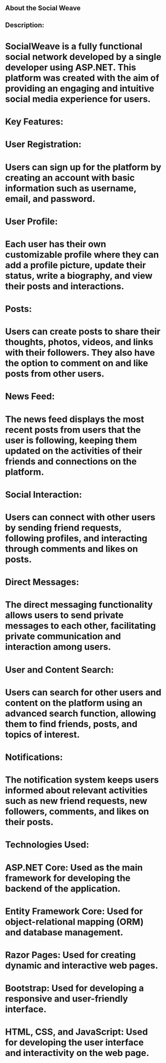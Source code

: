 
## About the Social Weave
## Description:
# SocialWeave is a fully functional social network developed by a single developer using ASP.NET. This platform was created with the aim of providing an engaging and intuitive social media experience for users.

# Key Features:

# User Registration:

# Users can sign up for the platform by creating an account with basic information such as username, email, and password.
# User Profile:
 
# Each user has their own customizable profile where they can add a profile picture, update their status, write a biography, and view their posts and interactions.
# Posts:

# Users can create posts to share their thoughts, photos, videos, and links with their followers. They also have the option to comment on and like posts from other users.
# News Feed:

# The news feed displays the most recent posts from users that the user is following, keeping them updated on the activities of their friends and connections on the platform.
# Social Interaction:

# Users can connect with other users by sending friend requests, following profiles, and interacting through comments and likes on posts.
# Direct Messages:

# The direct messaging functionality allows users to send private messages to each other, facilitating private communication and interaction among users.
# User and Content Search:

# Users can search for other users and content on the platform using an advanced search function, allowing them to find friends, posts, and topics of interest.
# Notifications:
 
# The notification system keeps users informed about relevant activities such as new friend requests, new followers, comments, and likes on their posts.
# Technologies Used:

# ASP.NET Core: Used as the main framework for developing the backend of the application.
# Entity Framework Core: Used for object-relational mapping (ORM) and database management.
# Razor Pages: Used for creating dynamic and interactive web pages.
# Bootstrap: Used for developing a responsive and user-friendly interface.
# HTML, CSS, and JavaScript: Used for developing the user interface and interactivity on the web page.
